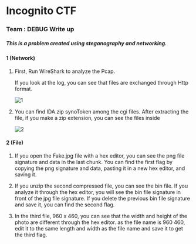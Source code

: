 # Incognito CTF

### 											Team : DEBUG          Write up



##### This is a problem created using steganography and networking.

#### 1 (Network)

1. First, Run WireShark to analyze the Pcap.

   If you look at the log, you can see that files are exchanged through Http format.

   ![1](https://user-images.githubusercontent.com/68684722/129661116-bca938f5-67fb-4ec4-82f2-8eb94602b064.png)

   

2. You can find IDA.zip synoToken among the cgi files. After extracting the file, if you make a zip extension, you can see the files inside
   ![2](https://user-images.githubusercontent.com/68684722/129662147-83c9d444-15d7-4df4-87bf-0e4ba41a40ba.png)

#### 2 (File)

1. If you open the Fake.jpg file with a hex editor, you can see the png file signature and data in the last chunk. You can find the first flag by copying the png signature and data, pasting it in a new hex editor, and saving it.

2. If you unzip the second compressed file, you can see the bin file. If you analyze it through the hex editor, you will see the bin file signature in front of the jpg file signature. If you delete the previous bin file signature and save it, you can find the second flag.
3. In the third file, 960 x 460, you can see that the width and height of the photo are different through the hex editor. as the file name is 960 460, edit it to the same length and width as the file name and save it to get the third flag.
